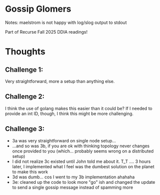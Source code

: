 # Gossip Glomers 

Notes: maelstrom is not happy with log/slog output to stdout

Part of Recurse Fall 2025 DDIA readings!

# Thoughts

## Challenge 1: 

Very straightforward, more a setup than anything else.

## Challenge 2: 

I think the use of golang makes this easier than it could be? If I needed to provide an int ID, though, I think this might be more challenging.

## Challenge 3: 

- 3a was very straightforward on single node setup...
- ...and so was 3b, if you are ok with thinking topology never changes once provided to you (which... probably seems wrong on a distributed setup)
- I did not realize 3c existed until John told me about it. T_T .... 3 hours later, I implemented what I feel was the dumbest solution on the planet to make this work
- 3d was dumb... cos I went to my 3b implementation ahahaha
- 3e: cleaned up the code to look more "go" ish and changed the update to send a single gossip message instead of spamming more
